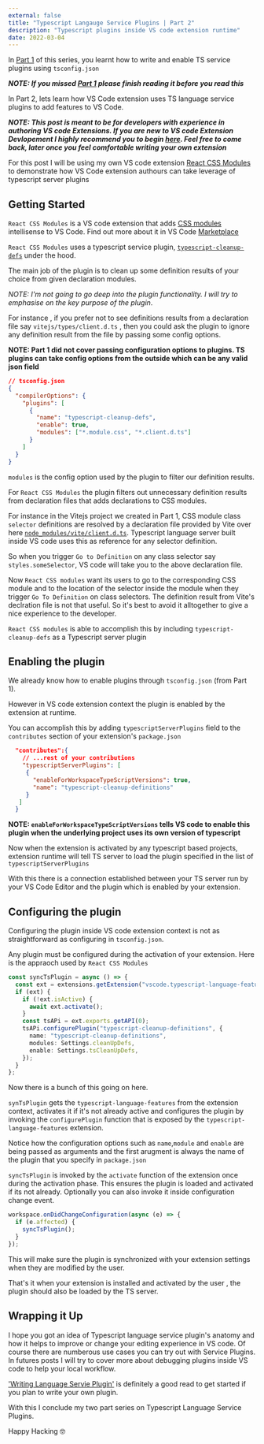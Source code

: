 ```yaml
---
external: false
title: "Typescript Langauge Service Plugins | Part 2"
description: "Typescript plugins inside VS code extension runtime"
date: 2022-03-04
---
```


In [Part 1](/blog/typescript-plugin-par1) of this series, you learnt how to write and enable TS service plugins using `tsconfig.json`

**_NOTE: If you missed [Part 1](/blog/typescript-plugin-par1) please finish reading it before you read this_**

In Part 2, lets learn how VS Code extension uses TS language service plugins to add features to VS Code.

**_NOTE: This post is meant to be for developers with experience in authoring VS code Extensions. If you are new to VS code Extension Devlopement I highly recommend you to begin [here](https://code.visualstudio.com/api). Feel free to come back, later once you feel comfortable writing your own extension_**

For this post I will be using my own VS code extension [React CSS Modules](https://marketplace.visualstudio.com/items?itemName=viijay-kr.react-ts-css) to demonstrate how VS Code extension authours can take leverage of typescript server plugins

## Getting Started

`React CSS Modules` is a VS code extension that adds [CSS modules](https://github.com/css-modules/css-modules) intellisense to VS Code. Find out more about it in VS Code [Marketplace](https://marketplace.visualstudio.com/items?itemName=viijay-kr.react-ts-css)

`React CSS Modules` uses a typescript service plugin, [`typescript-cleanup-defs`](https://github.com/Viijay-Kr/typescript-cleanup-defs) under the hood.

The main job of the plugin is to clean up some definition results of your choice from given declaration modules.

_NOTE: I'm not going to go deep into the plugin functionality. I will try to emphasise on the key purpose of the plugin_.

For instance , if you prefer not to see definitions results from a declaration file say `vitejs/types/client.d.ts` , then you could ask the plugin to ignore any definition result from the file by passing some config options.

**NOTE: Part 1 did not cover passing configuration options to plugins. TS plugins can take config options from the outside which can be any valid json field**

```json
// tsconfig.json
{
  "compilerOptions": {
    "plugins": [
      {
        "name": "typescript-cleanup-defs",
        "enable": true,
        "modules": ["*.module.css", "*.client.d.ts"]
      }
    ]
  }
}
```

`modules` is the config option used by the plugin to filter our definition results.

For `React CSS Modules` the plugin filters out unnecessary definition results from declaration files that adds declarations to CSS modules.

For instance in the Vitejs project we created in Part 1, CSS module class `selector` definitions are resolved by a declaration file provided by Vite over here [`node_modules/vite/client.d.ts`](https://github.com/vitejs/vite/blob/main/packages/vite/client.d.ts#L4). Typescript language server built inside VS code uses this as reference for any selector definition.

So when you trigger `Go to Definition` on any class selector say `styles.someSelector`, VS code will take you to the above declaration file.

Now `React CSS modules` want its users to go to the corresponding CSS module and to the location of the selector inside the module when they trigger `Go To Definition` on class selectors. The definition result from Vite's declration file is not that useful. So it's best to avoid it alltogether to give a nice experience to the developer.

`React CSS modules` is able to accomplish this by including `typescript-cleanup-defs` as a Typescript server plugin

## Enabling the plugin

We already know how to enable plugins through `tsconfig.json` (from Part 1).

However in VS code extension context the plugin is enabled by the extension at runtime.

You can accomplish this by adding `typescriptServerPlugins` field to the `contributes` section of your extension's `package.json`

```json
  "contributes":{
    // ...rest of your contributions
    "typescriptServerPlugins": [
     {
       "enableForWorkspaceTypeScriptVersions": true,
       "name": "typescript-cleanup-definitions"
     }
   ]
  }
```

**NOTE: `enableForWorkspaceTypeScriptVersions` tells VS code to enable this plugin when the underlying project uses its own version of typescript**

Now when the extension is activated by any typescript based projects, extension runtime will tell TS server to load the plugin specified in the list of `typescriptServerPlugins`

With this there is a connection established between your TS server run by your VS Code Editor and the plugin which is enabled by your extension.

## Configuring the plugin

Configuring the plugin inside VS code extension context is not as straightforward as configuring in `tsconfig.json`.

Any plugin must be configured during the activation of your extension. Here is the appraoch used by `React CSS Modules`

```ts
const syncTsPlugin = async () => {
  const ext = extensions.getExtension("vscode.typescript-language-features");
  if (ext) {
    if (!ext.isActive) {
      await ext.activate();
    }
    const tsAPi = ext.exports.getAPI(0);
    tsAPi.configurePlugin("typescript-cleanup-definitions", {
      name: "typescript-cleanup-definitions",
      modules: Settings.cleanUpDefs,
      enable: Settings.tsCleanUpDefs,
    });
  }
};
```

Now there is a bunch of this going on here.

`synTsPlugin` gets the `typescript-language-features` from the extension context, activates it if it's not already active and configures the plugin by invoking the `configurePlugin` function that is exposed by the `typescript-language-features` extension.

Notice how the configuration options such as `name`,`module` and `enable` are being passed as arguments and the first arugment is always the name of the plugin that you specify in `package.json`

`syncTsPlugin` is invoked by the `activate` function of the extension once during the activation phase. This ensures the plugin is loaded and activated if its not already. Optionally you can also invoke it inside configuration change event.

```ts
workspace.onDidChangeConfiguration(async (e) => {
  if (e.affected) {
    syncTsPlugin();
  }
});
```

This will make sure the plugin is synchronized with your extension settings when they are modified by the user.

That's it when your extension is installed and activated by the user , the plugin should also be loaded by the TS server.

## Wrapping it Up

I hope you got an idea of Typescript language service plugin's anatomy and how it helps to improve or change your editing experience in VS code. Of course there are numberous use cases you can try out with Service Plugins. In futures posts I will try to cover more about debugging plugins inside VS code to help your local workflow.

['Writing Language Servie Plugin'](https://github.com/microsoft/TypeScript/wiki/Writing-a-Language-Service-Plugin) is definitely a good read to get started if you plan to write your own plugin.

With this I conclude my two part series on Typescript Language Service Plugins.

Happy Hacking 🤓
